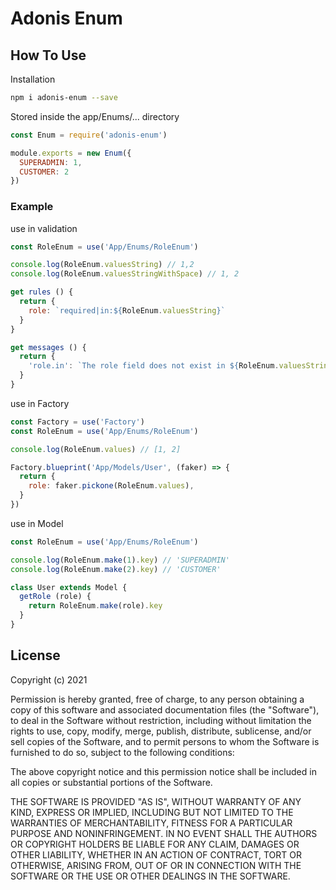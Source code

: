 # Adonis Enum

## How To Use
Installation
```bash
npm i adonis-enum --save
```

Stored inside the app/Enums/... directory
```javascript
const Enum = require('adonis-enum')

module.exports = new Enum({
  SUPERADMIN: 1,
  CUSTOMER: 2
})
```
### Example
use in validation
```javascript
const RoleEnum = use('App/Enums/RoleEnum')

console.log(RoleEnum.valuesString) // 1,2
console.log(RoleEnum.valuesStringWithSpace) // 1, 2

get rules () {
  return {
    role: `required|in:${RoleEnum.valuesString}`
  }
}

get messages () {
  return {
    'role.in': `The role field does not exist in ${RoleEnum.valuesStringWithSpace}`.
  }
}
```

use in Factory
```javascript
const Factory = use('Factory')
const RoleEnum = use('App/Enums/RoleEnum')

console.log(RoleEnum.values) // [1, 2]

Factory.blueprint('App/Models/User', (faker) => {
  return {
    role: faker.pickone(RoleEnum.values),
  }
})
```

use in Model
```javascript
const RoleEnum = use('App/Enums/RoleEnum')

console.log(RoleEnum.make(1).key) // 'SUPERADMIN'
console.log(RoleEnum.make(2).key) // 'CUSTOMER'

class User extends Model {
  getRole (role) {
    return RoleEnum.make(role).key
  }
}
```


## License
Copyright (c) 2021

Permission is hereby granted, free of charge, to any person obtaining a copy of this software and associated documentation files (the "Software"), to deal in the Software without restriction, including without limitation the rights to use, copy, modify, merge, publish, distribute, sublicense, and/or sell copies of the Software, and to permit persons to whom the Software is furnished to do so, subject to the following conditions:

The above copyright notice and this permission notice shall be included in all copies or substantial portions of the Software.

THE SOFTWARE IS PROVIDED "AS IS", WITHOUT WARRANTY OF ANY KIND, EXPRESS OR IMPLIED, INCLUDING BUT NOT LIMITED TO THE WARRANTIES OF MERCHANTABILITY, FITNESS FOR A PARTICULAR PURPOSE AND NONINFRINGEMENT. IN NO EVENT SHALL THE AUTHORS OR COPYRIGHT HOLDERS BE LIABLE FOR ANY CLAIM, DAMAGES OR OTHER LIABILITY, WHETHER IN AN ACTION OF CONTRACT, TORT OR OTHERWISE, ARISING FROM, OUT OF OR IN CONNECTION WITH THE SOFTWARE OR THE USE OR OTHER DEALINGS IN THE SOFTWARE.

